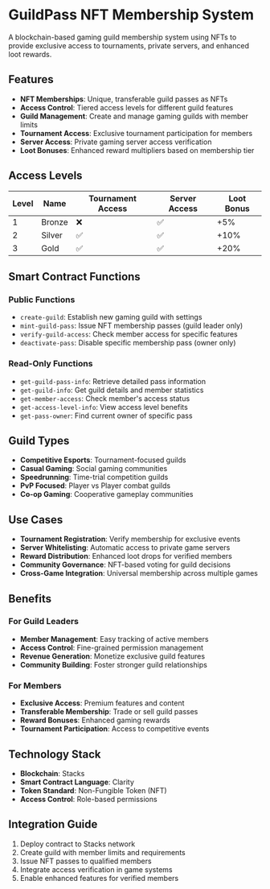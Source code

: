 # GuildPass NFT Membership System

A blockchain-based gaming guild membership system using NFTs to provide exclusive access to tournaments, private servers, and enhanced loot rewards.

## Features

- **NFT Memberships**: Unique, transferable guild passes as NFTs
- **Access Control**: Tiered access levels for different guild features
- **Guild Management**: Create and manage gaming guilds with member limits
- **Tournament Access**: Exclusive tournament participation for members
- **Server Access**: Private gaming server access verification
- **Loot Bonuses**: Enhanced reward multipliers based on membership tier

## Access Levels

| Level | Name | Tournament Access | Server Access | Loot Bonus |
|-------|------|------------------|---------------|------------|
| 1 | Bronze | ❌ | ✅ | +5% |
| 2 | Silver | ✅ | ✅ | +10% |
| 3 | Gold | ✅ | ✅ | +20% |

## Smart Contract Functions

### Public Functions
- `create-guild`: Establish new gaming guild with settings
- `mint-guild-pass`: Issue NFT membership passes (guild leader only)
- `verify-guild-access`: Check member access for specific features
- `deactivate-pass`: Disable specific membership pass (owner only)

### Read-Only Functions
- `get-guild-pass-info`: Retrieve detailed pass information
- `get-guild-info`: Get guild details and member statistics
- `get-member-access`: Check member's access status
- `get-access-level-info`: View access level benefits
- `get-pass-owner`: Find current owner of specific pass

## Guild Types

- **Competitive Esports**: Tournament-focused guilds
- **Casual Gaming**: Social gaming communities
- **Speedrunning**: Time-trial competition guilds
- **PvP Focused**: Player vs Player combat guilds
- **Co-op Gaming**: Cooperative gameplay communities

## Use Cases

- **Tournament Registration**: Verify membership for exclusive events
- **Server Whitelisting**: Automatic access to private game servers
- **Reward Distribution**: Enhanced loot drops for verified members
- **Community Governance**: NFT-based voting for guild decisions
- **Cross-Game Integration**: Universal membership across multiple games

## Benefits

### For Guild Leaders
- **Member Management**: Easy tracking of active members
- **Access Control**: Fine-grained permission management
- **Revenue Generation**: Monetize exclusive guild features
- **Community Building**: Foster stronger guild relationships

### For Members
- **Exclusive Access**: Premium features and content
- **Transferable Membership**: Trade or sell guild passes
- **Reward Bonuses**: Enhanced gaming rewards
- **Tournament Participation**: Access to competitive events

## Technology Stack

- **Blockchain**: Stacks
- **Smart Contract Language**: Clarity
- **Token Standard**: Non-Fungible Token (NFT)
- **Access Control**: Role-based permissions

## Integration Guide

1. Deploy contract to Stacks network
2. Create guild with member limits and requirements
3. Issue NFT passes to qualified members
4. Integrate access verification in game systems
5. Enable enhanced features for verified members